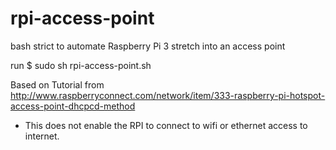 # rpi-access-point
bash strict to automate Raspberry Pi 3 stretch into an access point 

run $ sudo sh rpi-access-point.sh

Based on Tutorial from http://www.raspberryconnect.com/network/item/333-raspberry-pi-hotspot-access-point-dhcpcd-method

* This does not enable the RPI to connect to wifi or ethernet access to internet.
